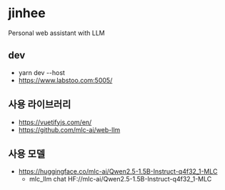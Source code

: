 # jinhee
Personal web assistant with LLM


## dev
* yarn dev --host
* https://www.labstoo.com:5005/


## 사용 라이브러리
* https://vuetifyjs.com/en/
* https://github.com/mlc-ai/web-llm

## 사용 모델 
* https://huggingface.co/mlc-ai/Qwen2.5-1.5B-Instruct-q4f32_1-MLC
  * mlc_llm chat HF://mlc-ai/Qwen2.5-1.5B-Instruct-q4f32_1-MLC

